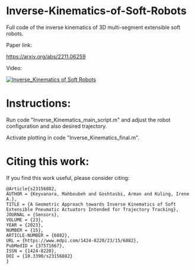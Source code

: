 # Inverse-Kinematics-of-Soft-Robots

Full code of the inverse kinematics of 3D multi-segment extensible soft robots.

Paper link:

https://arxiv.org/abs/2211.06259

Video: 

[![Inverse_Kinematics of Soft Robots](https://img.youtube.com/vi/Tl1P8RlE88A/0.jpg)](https://www.youtube.com/watch?v=Tl1P8RlE88A)


# Instructions: 
Run code "Inverse_Kinematics_main_script.m" and adjust the robot configuration and also desired trajectory. 

Activate plotting in code "Inverse_Kinematics_final.m".


# Citing this work:
If you find this work useful, please consider citing: 


```
@Article{s23156882,
AUTHOR = {Keyvanara, Mahboubeh and Goshtasbi, Arman and Kuling, Irene A.},
TITLE = {A Geometric Approach towards Inverse Kinematics of Soft Extensible Pneumatic Actuators Intended for Trajectory Tracking},
JOURNAL = {Sensors},
VOLUME = {23},
YEAR = {2023},
NUMBER = {15},
ARTICLE-NUMBER = {6882},
URL = {https://www.mdpi.com/1424-8220/23/15/6882},
PubMedID = {37571667},
ISSN = {1424-8220},
DOI = {10.3390/s23156882}
}
```



